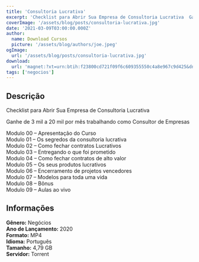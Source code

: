 ```yaml
---
title: 'Consultoria Lucrativa'
excerpt: 'Checklist para Abrir Sua Empresa de Consultoria Lucrativa  Ganhe de 3 mil a 20 mil por mês trabalhando como Consultor de Empresas  Modulo 00 – Apresentação do Curso  Modulo 01 – Os segredos da consultoria lucrativa  Modulo 02 – Como fechar contratos Lucrativos  Modulo 03 – E'
coverImage: '/assets/blog/posts/consultoria-lucrativa.jpg'
date: '2021-03-09T03:00:00.000Z'
author:
  name: Download Cursos
  picture: '/assets/blog/authors/joe.jpeg'
ogImage:
  url: '/assets/blog/posts/consultoria-lucrativa.jpg'
download:
  url: 'magnet:?xt=urn:btih:f23800cd721f09f6c609355550c4a8e967c9d425&dn=Consultoria%20Lucrativa%20-%20Dra.%20K%c3%a9len%20Abreu&tr=udp%3a%2f%2ftracker.openbittorrent.com%3a1337%2fannounce&tr=udp%3a%2f%2ftracker.opentrackr.org%3a1337%2fannounce'
tags: ['negocios']
---
```

<h2>Descrição</h2>
<p>Checklist para Abrir Sua Empresa de Consultoria Lucrativa</p><p>Ganhe de 3 mil a 20 mil por mês trabalhando como Consultor de Empresas</p><p>Modulo 00 – Apresentação do Curso<br/> Modulo 01 – Os segredos da consultoria lucrativa<br/> Modulo 02 – Como fechar contratos Lucrativos<br/> Modulo 03 – Entregando o que foi prometido<br/> Modulo 04 – Como fechar contratos de alto valor<br/> Modulo 05 – Os seus produtos lucrativos<br/> Modulo 06 – Encerramento de projetos vencedores<br/> Modulo 07 – Modelos para toda uma vida<br/> Modulo 08 – Bônus<br/> Modulo 09 – Aulas ao vivo</p><h2>Informações</h2><p><strong>Gênero:</strong> Negócios<br/> <strong>Ano de Lançamento:</strong> 2020<br/> <strong>Formato:</strong> MP4<br/> <strong>Idioma:</strong> Português<br/> <strong>Tamanho:</strong> 4,79 GB<br/> <strong>Servidor:</strong> Torrent</p>